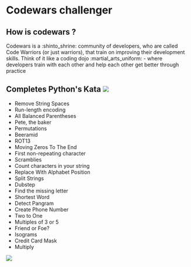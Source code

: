 # Codewars challenger 

## **How is codewars ?** 

 <p>
Codewars is a :shinto_shrine:	 community of developers, who are called Code Warriors (or just warriors), that train on improving their development skills. Think of it like a coding dojo :martial_arts_uniform:	- where developers train with each other and help each other get better through practice </p>

## **Completes Python's Kata** ![](https://www.python.org/static/img/python-logo.png) 


* Remove String Spaces
* Run-length encoding
* All Balanced Parentheses
* Pete, the baker
* Permutations
* Beeramid
* ROT13
* Moving Zeros To The End
* First non-repeating character
* Scramblies
* Count characters in your string
* Replace With Alphabet Position
* Split Strings
* Dubstep
* Find the missing letter
* Shortest Word
* Detect Pangram
* Create Phone Number
* Two to One
* Multiples of 3 or 5
* Friend or Foe?
* Isograms
* Credit Card Mask
* Multiply


![](https://www.codewars.com/users/ZeusPod/badges/large)
